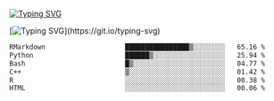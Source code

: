 [![Typing SVG](https://readme-typing-svg.demolab.com?font=Fira+Code&duration=1&pause=1000&center=true&vCenter=true&width=435&lines=Ivy+Streeter)](https://git.io/typing-svg)

[![Typing SVG](https://readme-typing-svg.demolab.com?font=Fira+Code&pause=1000&center=true&width=435&lines=Hello%2C+nice+to+meet+you!;I+am+a+researcher+in+biotech.;I+am+interested+in+bioinformatics.;I+am+self-taught+and+love+learning.;Feel+free+to+reach+out!)](https://git.io/typing-svg)
<!--START_SECTION:waka-->

```txt
RMarkdown                    ████████████████▒░░░░░░░░   65.16 %
Python                       ██████▒░░░░░░░░░░░░░░░░░░   25.94 %
Bash                         █▒░░░░░░░░░░░░░░░░░░░░░░░   04.77 %
C++                          ▒░░░░░░░░░░░░░░░░░░░░░░░░   01.42 %
R                            ░░░░░░░░░░░░░░░░░░░░░░░░░   00.38 %
HTML                         ░░░░░░░░░░░░░░░░░░░░░░░░░   00.06 %
```

<!--END_SECTION:waka-->
